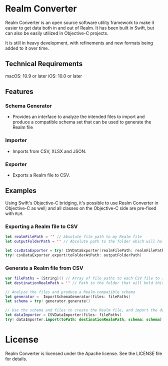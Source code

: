 # Realm Converter

Realm Converter is an open source software utility framework to make it easier
to get data both in and out of Realm.
It has been built in Swift, but can also be easily utilized in Objective-C projects.

It is still in heavy development, with refinements and new formats being
added to it over time.

## Technical Requirements

macOS: 10.9 or later
iOS: 10.0 or later

## Features

### Schema Generator
* Provides an interface to analyze the intended files to import and produce
a compatible schema set that can be used to generate the Realm file

### Importer
* Imports from CSV, XLSX and JSON.

### Exporter
* Exports a Realm file to CSV.

## Examples

Using Swift's Objective-C bridging, it's possible to use Realm Converter in Objective-C
as well; and all classes on the Objective-C side are pre-fixed with `RLM`.

### Exporting a Realm file to CSV
```swift
let realmFilePath = '' // Absolute file path to my Realm file
let outputFolderPath = '' // Absolute path to the folder which will hold the CSV files

let csvDataExporter = try! CSVDataExporter(realmFilePath: realmFilePath)
try! csvDataExporter.export(toFolderAtPath: outputFolderPath)
```

### Generate a Realm file from CSV
```swift
var filePaths = [String]() // Array of file paths to each CSV file to include
let destinationRealmPath = '' // Path to the folder that will hold this Realm file

// Analyze the files and produce a Realm-compatible schema
let generator =  ImportSchemaGenerator(files: filePaths)
let schema = try! generator.generate()

// Use the schema and files to create the Realm file, and import the data
let dataImporter = CSVDataImporter(files: filePaths)
try! dataImporter.import(toPath: destinationRealmPath, schema: schema)
```

# License

Realm Converter is licensed under the Apache license. See the LICENSE file for details.
